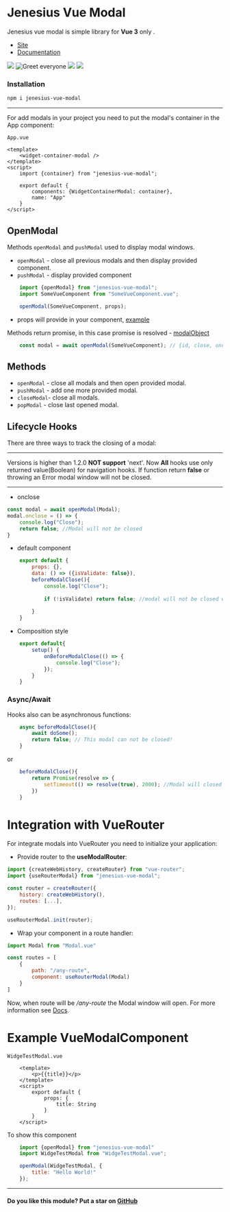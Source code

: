 # Jenesius Vue Modal

Jenesius vue modal is simple library for **Vue 3** only . 

- [Site](https://modal.jenesius.com/)
- [Documentation](https://modal.jenesius.com/docs.html/installation#npm)

![](https://img.shields.io/github/stars/Jenesius/vue-modal)
![Greet everyone](https://github.com/Jenesius/vue-modal/actions/workflows/node.js.yml/badge.svg)
![](https://img.shields.io/npm/l/jenesius-vue-modal)
![](https://img.shields.io/github/package-json/dependency-version/jenesius/vue-modal/vue)

### Installation

```markdown
npm i jenesius-vue-modal
```

----

For add modals in your project you need to put the modal's container in the App component:

`App.vue`
```vue
<template>
    <widget-container-modal />
</template>
<script>
    import {container} from "jenesius-vue-modal";
    
    export default {
        components: {WidgetContainerModal: container},
        name: "App"
    }
</script>
```

## OpenModal

Methods `openModal` and `pushModal` used to display modal windows. 
- `openModal` - close all previous modals and then display provided component.
- `pushModal` - display provided component

```js
    import {openModal} from "jenesius-vue-modal";
    import SomeVueComponent from "SomeVueComponent.vue";

    openModal(SomeVueComponent, props);
```
- props will provide in your component, [example](#example-vuemodalcomponent)

Methods return promise, in this case promise is resolved - [modalObject](https://modal.jenesius.com/docs.html/details#modal-object)
```js
    const modal = await openModal(SomeVueComponent); // {id, close, onclose}
```


## Methods

- `openModal` - close all modals and then open provided modal.
- `pushModal` - add one more provided modal.
- `closeModal`- close all modals.
- `popModal` - close last opened modal.


## Lifecycle Hooks

There are three ways to track the closing of a modal:

---

Versions is higher than 1.2.0 **NOT support** 'next'. Now **All** hooks use only returned value(Boolean) for navigation hooks.
If function return **false** or throwing an Error modal window will not be closed.

---

- onclose
```js
const modal = await openModal(Modal);
modal.onclose = () => {
    console.log("Close");
    return false; //Modal will not be closed
}
```

- default component

```js
    export default {
        props: {},
        data: () => ({isValidate: false}),
        beforeModalClose(){
            console.log("Close");
            
            if (!isValidate) return false; //modal will not be closed while isValidate === false
            
        }
    }
```
- Composition style
```js
    export default{
        setup() {
            onBeforeModalClose(() => {
                console.log("Close");
            });
        }
    }
```


### Async/Await

Hooks also can be asynchronous functions:
```js
    async beforeModalClose(){
        await doSome();
        return false; // This modal can not be closed!
    }
```
or

```js
    beforeModalClose(){
        return Promise(resolve => {
            setTimeout(() => resolve(true), 2000); //Modal will closed after 2 second
        })
    }
```

# Integration with VueRouter

For integrate modals into VueRouter you need to initialize your application:

- Provide router to the **useModalRouter**:

```js
import {createWebHistory, createRouter} from "vue-router";
import {useRouterModal} from "jenesius-vue-modal";

const router = createRouter({
    history: createWebHistory(), 
    routes: [...],
});

useRouterModal.init(router);
```

- Wrap your component in a route handler:
```js
import Modal from "Modal.vue"

const routes = [
    {
        path: "/any-route",
        component: useRouterModal(Modal)
    }
]
```

Now, when route will be */any-route* the Modal window will open.
For more information see [Docs](https://modal.jenesius.com/docs.html/integration-vue-router).

# Example VueModalComponent

`WidgeTestModal.vue`
```vue 
    <template>
        <p>{{title}}</p>
    </template>
    <script>
        export default {
            props: {
                title: String
            }
        }
    </script>
```
To show this component
```js
    import {openModal} from "jenesius-vue-modal"
    import WidgeTestModal from "WidgeTestModal.vue";

    openModal(WidgeTestModal, {
        title: "Hello World!"
    });
```

---

#### Do you like this module? Put a star on [GitHub](https://github.com/Jenesius/vue-modal)
